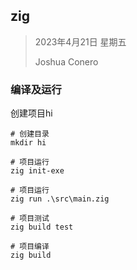 ## zig

> 2023年4月21日 星期五
>
> Joshua Conero











### 编译及运行

创建项目hi

```shell
# 创建目录
mkdir hi

# 项目运行
zig init-exe

# 项目运行
zig run .\src\main.zig

# 项目测试
zig build test

# 项目编译
zig build
```

